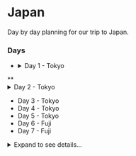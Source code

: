 # Japan

Day by day planning for our trip to Japan.

### Days
* <details>
  <summary>Day 1 - Tokyo</summary>
  
  Lorem ipsum dolor sit amet, consectetur adipiscing elit. Itaque si aut requietem natura non quaereret aut eam posset alia quadam ratione consequi. Ut proverbia non nulla veriora sint quam vestra dogmata. Nihil ad rem! Ne sit sane; Nam et complectitur verbis, quod vult, et dicit plane, quod intellegam; Egone non intellego, quid sit don Graece, Latine voluptas?
</details>
  ** <details>
  <summary>Day 2 - Tokyo</summary>
  
  Lorem ipsum dolor sit amet, consectetur adipiscing elit. Itaque si aut requietem natura non quaereret aut eam posset alia quadam ratione consequi. Ut proverbia non nulla veriora sint quam vestra dogmata. Nihil ad rem! Ne sit sane; Nam et complectitur verbis, quod vult, et dicit plane, quod intellegam; Egone non intellego, quid sit don Graece, Latine voluptas?
</details>

* Day 3 - Tokyo
* Day 4 - Tokyo
* Day 5 - Tokyo
* Day 6 - Fuji
* Day 7 - Fuji

<details>
  <summary>Expand to see details…</summary>
  
  Lorem ipsum dolor sit amet, consectetur adipiscing elit. Itaque si aut requietem natura non quaereret aut eam posset alia quadam ratione consequi. Ut proverbia non nulla veriora sint quam vestra dogmata. Nihil ad rem! Ne sit sane; Nam et complectitur verbis, quod vult, et dicit plane, quod intellegam; Egone non intellego, quid sit don Graece, Latine voluptas?
  <details>
  <summary></summary>
  
  Lorem ipsum dolor sit amet, consectetur adipiscing elit. Itaque si aut requietem natura non quaereret aut eam posset alia quadam ratione consequi. Ut proverbia non nulla veriora sint quam vestra dogmata. Nihil ad rem! Ne sit sane; Nam et complectitur verbis, quod vult, et dicit plane, quod intellegam; Egone non intellego, quid sit don Graece, Latine voluptas?
  </details>
</details>
